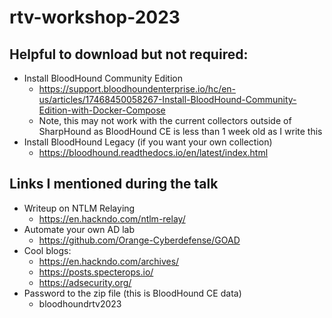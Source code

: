 # rtv-workshop-2023

## Helpful to download but not required:
- Install BloodHound Community Edition
  - https://support.bloodhoundenterprise.io/hc/en-us/articles/17468450058267-Install-BloodHound-Community-Edition-with-Docker-Compose
  - Note, this may not work with the current collectors outside of SharpHound as BloodHound CE is less than 1 week old as I write this
- Install BloodHound Legacy (if you want your own collection)
  - https://bloodhound.readthedocs.io/en/latest/index.html

## Links I mentioned during the talk
- Writeup on NTLM Relaying
  - https://en.hackndo.com/ntlm-relay/
- Automate your own AD lab
  - https://github.com/Orange-Cyberdefense/GOAD
- Cool blogs:
  - https://en.hackndo.com/archives/
  - https://posts.specterops.io/
  - https://adsecurity.org/
- Password to the zip file (this is BloodHound CE data)
  - bloodhoundrtv2023 
